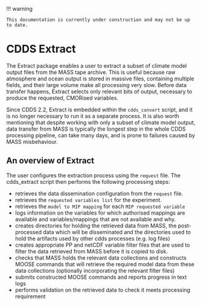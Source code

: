 !!! warning

    This documentation is currently under construction and may not be up to date.

# CDDS Extract

The Extract package enables a user to extract a subset of climate model output files from the MASS tape archive. This is useful because raw atmosphere and ocean output is stored in massive files, containing multiple fields, and their large volume make all processing very slow. Before data transfer happens, Extract selects only relevant bits of output, necessary to produce the requested, CMORised variables.

Since CDDS 2.2, Extract is embedded within the `cdds_convert` script, and it is no longer necessary to run it as a separate process. It is also worth mentioning that despite working with only a subset of climate model output, data transfer from MASS is typically the longest step in the whole CDDS processing pipeline, can take many days, and is prone to failures caused by MASS misbehaviour.

## An overview of Extract

The user configures the extraction process using the `request` file.
The cdds_extract script then performs the following processing steps:

* retrieves the data dissemination configuration from the `request` file.
* retrieves the `requested variables list` for the experiment.
* retrieves the `model to MIP mapping` for each `MIP requested variable`
* logs information on the variables for which authorised mappings are available and variables/mappings that are not available and why.
* creates directories for holding the retrieved data from MASS, the post-processed data which will be disseminated and the directories used to hold the artifacts used by other cdds processes (e.g. log files)
* creates appropriate PP and netCDF variable filter files that are used to filter the data retrieved from MASS before it is copied to disk.
* checks that MASS holds the relevant data collections and constructs MOOSE commands that will retrieve the required model data from these data collections (optionally incorporating the relevant filter files)
* submits constructed MOOSE commands and reports progress in text logs
* performs validation on the retrieved data to check it meets processing requirement